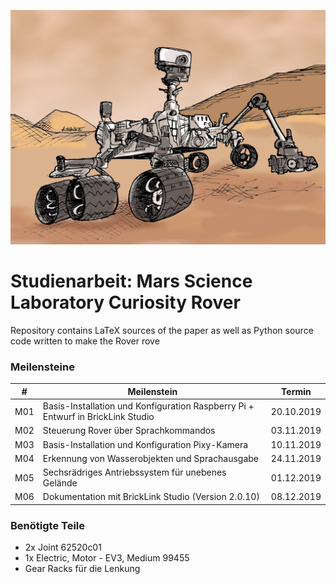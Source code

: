 ![alt text](mars_rover.jpg "Mars Rover")

# Studienarbeit: Mars Science Laboratory Curiosity Rover
Repository contains LaTeX sources of the paper as well as Python source code written to make the Rover rove 

### Meilensteine

| # | Meilenstein | Termin |
| --- | --- | --- | 
| M01 | Basis-Installation und Konfiguration Raspberry Pi + Entwurf in BrickLink Studio | 20.10.2019 |
| M02 | Steuerung Rover über Sprachkommandos | 03.11.2019 |
| M03 | Basis-Installation und Konfiguration Pixy-Kamera | 10.11.2019 |
| M04 | Erkennung von Wasserobjekten und Sprachausgabe | 24.11.2019 |
| M05 | Sechsrädriges Antriebssystem für unebenes Gelände | 01.12.2019 |
| M06 | Dokumentation mit BrickLink Studio (Version 2.0.10) | 08.12.2019 |

### Benötigte Teile
- 2x Joint 62520c01
- 1x Electric, Motor - EV3, Medium 99455
- Gear Racks für die Lenkung
